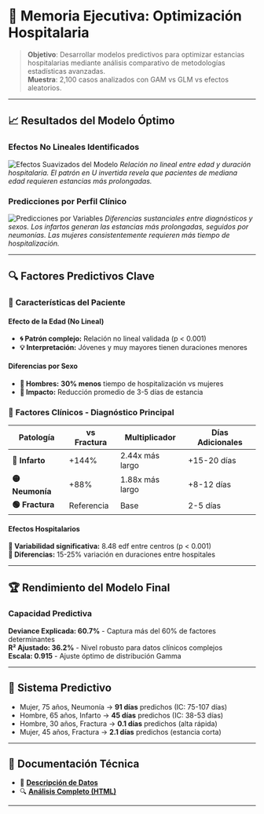 # 💼 Memoria Ejecutiva: Optimización Hospitalaria

> **Objetivo**: Desarrollar modelos predictivos para optimizar estancias hospitalarias mediante análisis comparativo de metodologías estadísticas avanzadas.  
> **Muestra**: 2,100 casos analizados con GAM vs GLM vs efectos aleatorios.

---

## 📈 Resultados del Modelo Óptimo

### Efectos No Lineales Identificados
![Efectos Suavizados del Modelo](https://github.com/user-attachments/assets/588bff63-698a-4588-babb-ed1ad0beb27e)
*Relación no lineal entre edad y duración hospitalaria. El patrón en U invertida revela que pacientes de mediana edad requieren estancias más prolongadas.*

### Predicciones por Perfil Clínico
![Predicciones por Variables](https://github.com/user-attachments/assets/56e092f2-7253-4d0d-8d2a-ce72ed0833a7)
*Diferencias sustanciales entre diagnósticos y sexos. Los infartos generan las estancias más prolongadas, seguidos por neumonías. Las mujeres consistentemente requieren más tiempo de hospitalización.*

---

## 🔍 Factores Predictivos Clave

### 👤 **Características del Paciente**

#### Efecto de la Edad (No Lineal)
- **🌀 Patrón complejo:** Relación no lineal validada (p < 0.001)  
- **💡 Interpretación:** Jóvenes y muy mayores tienen duraciones menores  

#### Diferencias por Sexo  
- **👨 Hombres:** **30% menos** tiempo de hospitalización vs mujeres  
- **📏 Impacto:** Reducción promedio de 3-5 días de estancia  

### 🏥 **Factores Clínicos - Diagnóstico Principal**

| Patología | vs Fractura | Multiplicador | Días Adicionales |
|-----------|-------------|---------------|------------------|
| **🔴 Infarto** | +144% | 2.44x más largo | +15-20 días |
| **🟡 Neumonía** | +88% | 1.88x más largo | +8-12 días |
| **🟢 Fractura** | Referencia | Base | 2-5 días |

#### Efectos Hospitalarios
**🏥 Variabilidad significativa:** 8.48 edf entre centros (p < 0.001)  
**📏 Diferencias:** 15-25% variación en duraciones entre hospitales  

---

## 🏆 Rendimiento del Modelo Final

### Capacidad Predictiva
**Deviance Explicada: 60.7%** - Captura más del 60% de factores determinantes  
**R² Ajustado: 36.2%** - Nivel robusto para datos clínicos complejos  
**Escala: 0.915** - Ajuste óptimo de distribución Gamma

---

## 🔮 **Sistema Predictivo**
- Mujer, 75 años, Neumonía → **91 días** predichos (IC: 75-107 días)
- Hombre, 65 años, Infarto → **45 días** predichos (IC: 38-53 días)  
- Hombre, 30 años, Fractura → **0.1 días** predichos (alta rápida)
- Mujer, 45 años, Fractura → **2.1 días** predichos (estancia corta)

---

## 📂 Documentación Técnica

- 💾 **[Descripción de Datos](../data/README.md)**
- 🔍 **[Análisis Completo (HTML)](../code/analisis_hospitalario.html)**

---
